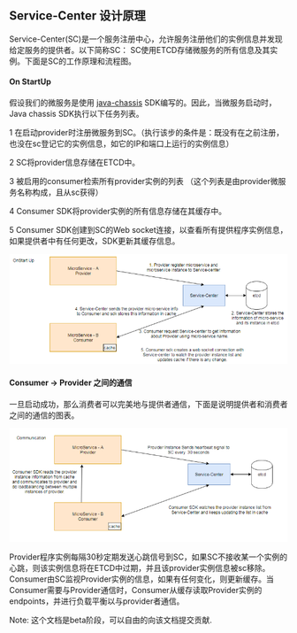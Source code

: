 ## Service-Center 设计原理

Service-Center(SC)是一个服务注册中心，允许服务注册他们的实例信息并发现给定服务的提供者。以下简称SC：
SC使用ETCD存储微服务的所有信息及其实例。下面是SC的工作原理和流程图。

#### On StartUp
假设我们的微服务是使用 [java-chassis](https://github.com/ServiceComb/java-chassis) SDK编写的。因此，当微服务启动时，Java chassis SDK执行以下任务列表。

1 在启动provider时注册微服务到SC。（执行该步的条件是：既没有在之前注册，也没在sc登记它的实例信息，如它的IP和端口上运行的实例信息）

2 SC将provider信息存储在ETCD中。

3 被启用的consumer检索所有provider实例的列表 （这个列表是由provider微服务名称构成，且从sc获得）

4 Consumer SDK将provider实例的所有信息存储在其缓存中。

5 Consumer SDK创建到SC的Web socket连接，以查看所有提供程序实例信息，如果提供者中有任何更改，SDK更新其缓存信息。


![Onstartup](static_files/onStartup.PNG)

#### Consumer -> Provider 之间的通信
一旦启动成功，那么消费者可以完美地与提供者通信，下面是说明提供者和消费者之间的通信的图表。

![Commuication](static_files/communication.PNG)

Provider程序实例每隔30秒定期发送心跳信号到SC，如果SC不接收某一个实例的心跳，则该实例信息将在ETCD中过期，并且该provider实例信息被sc移除。Consumer由SC监视Provider实例的信息，如果有任何变化，则更新缓存。当Consumer需要与Provider通信时，Consumer从缓存读取Provider实例的endpoints，并进行负载平衡以与provider者通信。

Note: 这个文档是beta阶段，可以自由的向该文档提交贡献.
